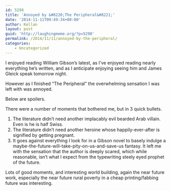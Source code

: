 ```yaml
---
id: 5298
title: 'Annoyed by &#8220;The Peripheral&#8221;'
date: '2014-11-11T09:49:34+00:00'
author: Kellan
layout: post
guid: 'http://laughingmeme.org/?p=5298'
permalink: /2014/11/11/annoyed-by-the-peripheral/
categories:
    - Uncategorized
---
```


I enjoyed reading William Gibson’s latest, as I’ve enjoyed reading nearly everything he’s written, and as I anticipate enjoying seeing him and James Gleick speak tomorrow night.

However as I finished “The Peripheral” the overwhelming sensation I was left with was annoyed.

Below are spoilers.

There were a number of moments that bothered me, but in 3 quick bullets.

1. The literature didn’t need another implacably evil bearded Arab villain. Even is he is half Swiss.
2. The literature didn’t need another heroine whose happily-ever-after is signified by getting pregnant.
3. It goes against everything I look for in a Gibson novel to basely indulge a maybe-the-future-will-take-pity-on-us-and-save-us fantasy. It left me with the sensation that the author is deeply scared, which while reasonable, isn’t what I expect from the typewriting steely eyed prophet of the future.

Lots of good moments, and interesting world building, again the near future work, especially the near future rural poverty in a cheap printing/fabbing future was interesting.